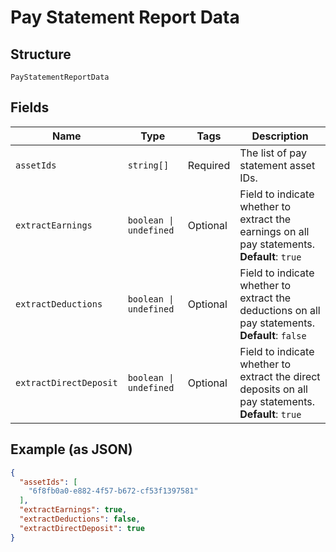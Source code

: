 
# Pay Statement Report Data

## Structure

`PayStatementReportData`

## Fields

| Name | Type | Tags | Description |
|  --- | --- | --- | --- |
| `assetIds` | `string[]` | Required | The list of pay statement asset IDs. |
| `extractEarnings` | `boolean \| undefined` | Optional | Field to indicate whether to extract the earnings on all pay statements.<br>**Default**: `true` |
| `extractDeductions` | `boolean \| undefined` | Optional | Field to indicate whether to extract the deductions on all pay statements.<br>**Default**: `false` |
| `extractDirectDeposit` | `boolean \| undefined` | Optional | Field to indicate whether to extract the direct deposits on all pay statements.<br>**Default**: `true` |

## Example (as JSON)

```json
{
  "assetIds": [
    "6f8fb0a0-e882-4f57-b672-cf53f1397581"
  ],
  "extractEarnings": true,
  "extractDeductions": false,
  "extractDirectDeposit": true
}
```

